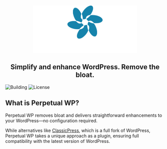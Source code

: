 <p align="center">
  <picture>
    <source media="(prefers-color-scheme: dark)" srcset="assets/images/logo-white.svg">
    <source media="(prefers-color-scheme: light)" srcset="assets/images/logo-dark.svg">
    <img alt="Perpetual WP Logo" src="assets/images/logo-white.svg" height="150px">
  </picture>
</p>
<h2 align="center">Simplify and enhance WordPress. Remove the bloat.</h2>

![Building](https://github.com/jsgm/perpetual-wp/actions/workflows/phplint.yml/badge.svg) ![License](https://img.shields.io/github/license/jsgm/perpetual-wp)

## What is Perpetual WP?
Perpetual WP removes bloat and delivers straightforward enhancements to your WordPress—no configuration required.

While alternatives like [ClassicPress](https://classicpress.net), which is a full fork of WordPress, Perpetual WP takes a unique approach as a plugin, ensuring full compatibility with the latest version of WordPress.
